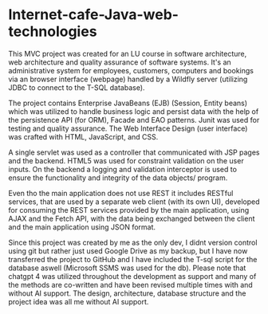 # Internet-cafe-Java-web-technologies
This MVC project was created for an LU course in software architecture, web architecture and quality assurance of software systems. It's an administrative system for employees, customers, computers and bookings via an browser interface (webpage) handled by a Wildfly server (utilizing JDBC to connect to the T-SQL database).

The project contains Enterprise JavaBeans (EJB) (Session, Entity beans) which was utilized to handle business logic and persist data with the help of the persistence API (for ORM), Facade and EAO patterns.
Junit was used for testing and quality assurance.
The Web Interface Design (user interface) was crafted with HTML, JavaScript, and CSS. 

A single servlet was used as a controller that communicated with JSP pages and the backend. HTML5 was used for constraint validation on the user inputs.
On the backend a logging and validation interceptor is used to ensure the functionality and integrity of the data objects/ program.

Even tho the main application does not use REST it includes RESTful services, that are used by a separate web client (with its own UI), developed for consuming the REST services provided by the main application, using AJAX and the Fetch API, with the data being exchanged between the client and the main application using JSON format.

Since this project was created by me as the only dev, I didnt version control using git but rather just used Google Drive as my backup, but I have now transferred the project to GitHub and I have included the T-sql script for the database aswell (Microsoft SSMS was used for the db). Please note that chatgpt 4 was utilized throughout the development as support and many of the methods are co-written and have been revised multiple times with and without AI support. The design, architecture, database structure and the project idea was all me without AI support.

